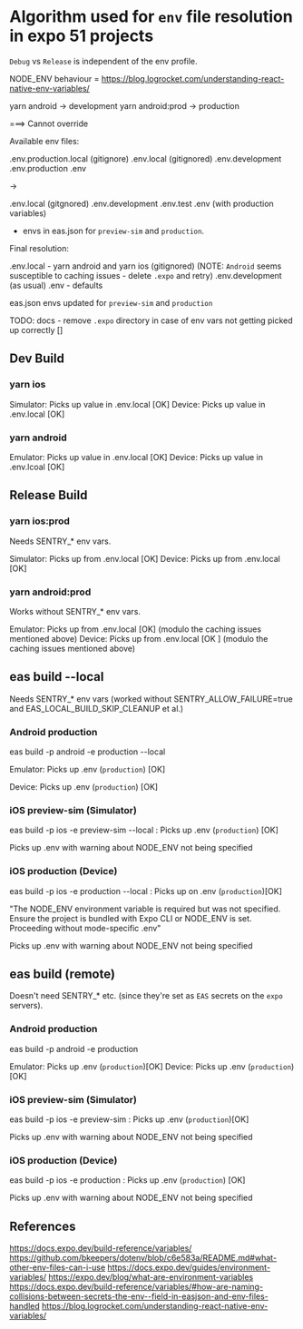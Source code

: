 # Algorithm used for `env` file resolution in expo 51 projects

`Debug` vs `Release` is independent of the env profile.

NODE_ENV behaviour = https://blog.logrocket.com/understanding-react-native-env-variables/

yarn android -> development
yarn android:prod -> production

===> Cannot override

Available env files:

.env.production.local (gitignore)
.env.local (gitignored)
.env.development
.env.production
.env

-> 

.env.local (gitgnored)
.env.development
.env.test
.env (with production variables)

+ envs in eas.json for `preview-sim` and `production`.

Final resolution:

.env.local - yarn android and yarn ios (gitignored) (NOTE: `Android` seems susceptible to caching issues - delete `.expo` and retry)
.env.development (as usual)
.env - defaults 

eas.json envs updated for `preview-sim` and `production`

TODO: docs - remove `.expo` directory in case of env vars not getting picked up correctly []


## Dev Build

### yarn ios

Simulator: Picks up value in .env.local [OK]
Device: Picks up value in .env.local [OK]

### yarn android

Emulator: Picks up value in .env.local [OK]
Device: Picks up value in .env.lcoal [OK]


## Release Build

### yarn ios:prod

Needs SENTRY_* env vars.

Simulator: Picks up from .env.local [OK] 
Device: Picks up from .env.local [OK]

### yarn android:prod

Works without SENTRY_* env vars.

Emulator: Picks up from .env.local [OK] (modulo the caching issues mentioned above)
Device: Picks up from .env.local [OK ] (modulo the caching issues mentioned above)


## eas build --local

Needs SENTRY_* env vars (worked without SENTRY_ALLOW_FAILURE=true and EAS_LOCAL_BUILD_SKIP_CLEANUP et al.)

### Android production

eas build -p android -e production --local

Emulator: Picks up .env (`production`) [OK]

Device: Picks up .env (`production`) [OK]

### iOS preview-sim (Simulator)

eas build -p ios -e preview-sim --local : Picks up .env (`production`) [OK]

Picks up .env with warning about NODE_ENV not being specified

### iOS production (Device)

eas build -p ios -e production --local : Picks up on .env (`production`)[OK]

"The NODE_ENV environment variable is required but was not specified. Ensure the project is bundled with Expo CLI or NODE_ENV is set.
Proceeding without mode-specific .env"

Picks up .env with warning about NODE_ENV not being specified


## eas build (remote)

Doesn't need SENTRY_* etc. (since they're set as `EAS` secrets on the `expo` servers).

### Android production

eas build -p android -e production

Emulator: Picks up .env (`production`)[OK]
Device: Picks up .env (`production`)[OK]

### iOS preview-sim (Simulator)

eas build -p ios -e preview-sim : Picks up .env (`production`)[OK]

Picks up .env with warning about NODE_ENV not being specified

### iOS production (Device)

eas build -p ios -e production : Picks up .env (`production`) [OK]

Picks up .env with warning about NODE_ENV not being specified



## References

https://docs.expo.dev/build-reference/variables/
https://github.com/bkeepers/dotenv/blob/c6e583a/README.md#what-other-env-files-can-i-use
https://docs.expo.dev/guides/environment-variables/
https://expo.dev/blog/what-are-environment-variables
https://docs.expo.dev/build-reference/variables/#how-are-naming-collisions-between-secrets-the-env--field-in-easjson-and-env-files-handled
https://blog.logrocket.com/understanding-react-native-env-variables/